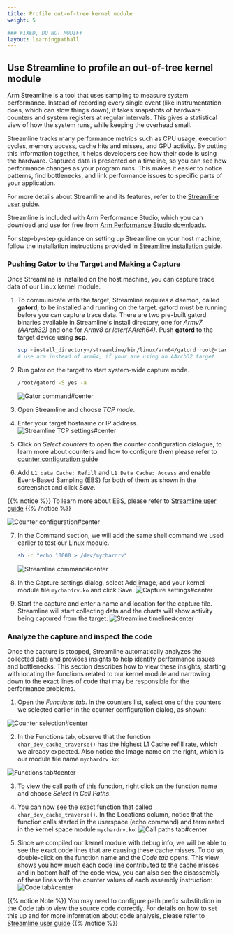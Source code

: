 ```yaml
---
title: Profile out-of-tree kernel module
weight: 5

### FIXED, DO NOT MODIFY
layout: learningpathall
---
```


## Use Streamline to profile an out-of-tree kernel module

Arm Streamline is a tool that uses sampling to measure system performance. Instead of recording every single event (like instrumentation does, which can slow things down), it takes snapshots of hardware counters and system registers at regular intervals. This gives a statistical view of how the system runs, while keeping the overhead small.

Streamline tracks many performance metrics such as CPU usage, execution cycles, memory access, cache hits and misses, and GPU activity. By putting this information together, it helps developers see how their code is using the hardware. Captured data is presented on a timeline, so you can see how performance changes as your program runs. This makes it easier to notice patterns, find bottlenecks, and link performance issues to specific parts of your application.

For more details about Streamline and its features, refer to the [Streamline user guide](https://developer.arm.com/documentation/101816/latest/Getting-started-with-Streamline/Introduction-to-Streamline).

Streamline is included with Arm Performance Studio, which you can download and use for free from [Arm Performance Studio downloads](https://developer.arm.com/Tools%20and%20Software/Arm%20Performance%20Studio#Downloads).

For step-by-step guidance on setting up Streamline on your host machine, follow the installation instructions provided in [Streamline installation guide](https://developer.arm.com/documentation/101816/latest/Getting-started-with-Streamline/Install-Streamline).

### Pushing Gator to the Target and Making a Capture

Once Streamline is installed on the host machine, you can capture trace data of our Linux kernel module.

1. To communicate with the target, Streamline requires a daemon, called **gatord**, to be installed and running on the target. gatord must be running before you can capture trace data. There are two pre-built gatord binaries available in Streamline's install directory, one for *Armv7 (AArch32)* and one for *Armv8 or later(AArch64)*. Push **gatord** to the target device using **scp**.

    ```bash
    scp <install_directory>/streamline/bin/linux/arm64/gatord root@<target-ip>:/root/gatord
    # use arm instead of arm64, if your are using an AArch32 target
    ```

2. Run gator on the target to start system-wide capture mode.

    ```bash
    /root/gatord -S yes -a
    ```

    ![Gator command#center](./images/img01_gator_cmd.png)

3. Open Streamline and choose *TCP mode*.

4. Enter your target hostname or IP address.
![Streamline TCP settings#center](./images/img02_streamline_tcp.png)

5. Click on *Select counters* to open the counter configuration dialogue, to learn more about counters and how to configure them please refer to [counter configuration guide](https://developer.arm.com/documentation/101816/latest/Capture-a-Streamline-profile/Counter-Configuration)

6. Add `L1 data Cache: Refill` and `L1 Data Cache: Access` and enable Event-Based Sampling (EBS) for both of them as shown in the screenshot and click *Save*.

  {{% notice %}}
  To learn more about EBS, please refer to [Streamline user guide](https://developer.arm.com/documentation/101816/9-7/Capture-a-Streamline-profile/Counter-Configuration/Setting-up-event-based-sampling)
  {{% /notice %}}

  ![Counter configuration#center](./images/img03_counter_config.png)

7. In the Command section, we will add the same shell command we used earlier to test our Linux module.

    ```bash
    sh -c "echo 10000 > /dev/mychardrv"
    ```

    ![Streamline command#center](./images/img04_streamline_cmd.png)

8. In the Capture settings dialog, select Add image, add your kernel module file `mychardrv.ko` and click Save.
![Capture settings#center](./images/img05_capture_settings.png)

9. Start the capture and enter a name and location for the capture file. Streamline will start collecting data and the charts will show activity being captured from the target.
![Streamline timeline#center](./images/img06_streamline_timeline.png)

### Analyze the capture and inspect the code

Once the capture is stopped, Streamline automatically analyzes the collected data and provides insights to help identify performance issues and bottlenecks. This section describes how to view these insights, starting with locating the functions related to our kernel module and narrowing down to the exact lines of code that may be responsible for the performance problems.

1. Open the *Functions tab*. In the counters list, select one of the counters we selected earlier in the counter configuration dialog, as shown:

![Counter selection#center](./images/img07_select_datasource.png)

2. In the Functions tab, observe that the function `char_dev_cache_traverse()` has the highest L1 Cache refill rate, which we already expected.
  Also notice the Image name on the right, which is our module file name `mychardrv.ko`:

![Functions tab#center](./images/img08_Functions_Tab.png)

3. To view the call path of this function, right click on the function name and choose *Select in Call Paths*.

4. You can now see the exact function that called `char_dev_cache_traverse()`. In the Locations column, notice that the function calls started in the userspace (echo command) and terminated in the kernel space module `mychardrv.ko`:
![Call paths tab#center](./images/img09_callpaths_tab.png)

5. Since we compiled our kernel module with debug info, we will be able to see the exact code lines that are causing these cache misses.
  To do so, double-click on the function name and the *Code tab* opens. This view shows you how much each code line contributed to the cache misses and in bottom half of the code view, you can also see the disassembly of these lines with the counter values of each assembly instruction:
![Code tab#center](./images/img10_code_tab.png)

{{% notice Note %}}
You may need to configure path prefix substitution in the Code tab to view the source code correctly. For details on how to set this up and for more information about code analysis, please refer to [Streamline user guide](https://developer.arm.com/documentation/101816/latest/Analyze-your-capture/Analyze-your-code?lang=en)
{{% /notice %}}